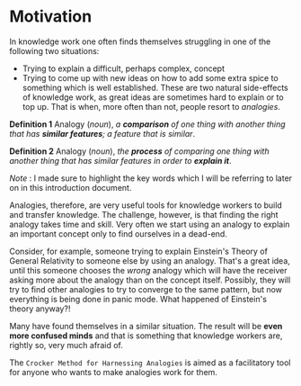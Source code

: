 # Motivation
In knowledge work one often finds themselves struggling in one of the following two situations:
  * Trying to explain a difficult, perhaps complex, concept
  * Trying to come up with new ideas on how to add some extra spice to something which is well established.
These are two natural side-effects of knowledge work, as great ideas are sometimes hard to explain or to top up. That is when, more often than not, people resort to *analogies*.

**Definition 1** Analogy (*noun*), *a **comparison** of one thing with another thing that has **similar features**; a feature that is similar*.

**Definition 2** Analogy (*noun*), *the **process** of comparing one thing with another thing that has similar features in order to **explain it***.

*Note* : I made sure to highlight the key words which I will be referring to later on in this introduction document.

Analogies, therefore, are very useful tools for knowledge workers to build and transfer knowledge. The challenge, however, is that finding the right analogy takes time and skill. Very often we start using an analogy to explain an important concept only to find ourselves in a dead-end.

Consider, for example, someone trying to explain Einstein's Theory of General Relativity to someone else by using an analogy. That's a great idea, until this someone chooses the *wrong* analogy which will have the receiver asking more about the analogy than on the concept itself. Possibly, they will try to find other analogies to try to converge to the same pattern, but now everything is being done in panic mode. What happened of Einstein's theory anyway?!

Many have found themselves in a similar situation. The result will be **even more confused minds** and that is something that knowledge workers are, rightly so, very much afraid of.

The ``Crocker Method for Harnessing Analogies`` is aimed as a facilitatory tool for anyone who wants to make analogies work for them.

